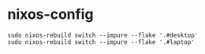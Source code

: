 # nixos-config

`sudo nixos-rebuild switch --impure --flake '.#desktop'`  
`sudo nixos-rebuild switch --impure --flake '.#laptop'`  

